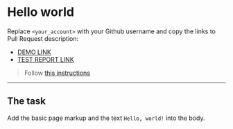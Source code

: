 # Hello world
Replace `<your_account>` with your Github username and copy the links to Pull Request description:
- [DEMO LINK](https://anna-chovnova.github.io/layout_hello-world/)
- [TEST REPORT LINK](https://anna-chovnova.github.io/layout_hello-world/report/html_report/)

> Follow [this instructions](https://mate-academy.github.io/layout_task-guideline/#how-to-solve-the-layout-tasks-on-github)
___

## The task 
Add the basic page markup and the text `Hello, world!` into the body.
